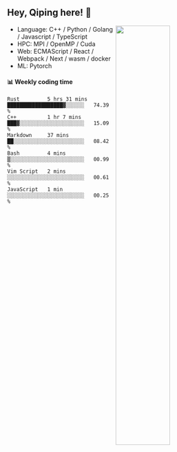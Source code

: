 

## Hey, Qiping here! :wave:

[<img align="right" width="50%" src="https://github-readme-stats.vercel.app/api?username=ppppqp&theme=dark&show_icons=true">](https://metrics.lecoq.io/ppppqp?template=classic)



-   Language: C++ / Python / Golang / Javascript / TypeScript
-   HPC: MPI / OpenMP / Cuda
-   Web: ECMAScript / React / Webpack / Next / wasm / docker
-   ML: Pytorch



#### :bar_chart: Weekly coding time

<!--START_SECTION:waka-->

```text
Rust         5 hrs 31 mins   ██████████████████▓░░░░░░   74.39 %
C++          1 hr 7 mins     ███▓░░░░░░░░░░░░░░░░░░░░░   15.09 %
Markdown     37 mins         ██░░░░░░░░░░░░░░░░░░░░░░░   08.42 %
Bash         4 mins          ▒░░░░░░░░░░░░░░░░░░░░░░░░   00.99 %
Vim Script   2 mins          ░░░░░░░░░░░░░░░░░░░░░░░░░   00.61 %
JavaScript   1 min           ░░░░░░░░░░░░░░░░░░░░░░░░░   00.25 %
```

<!--END_SECTION:waka-->
